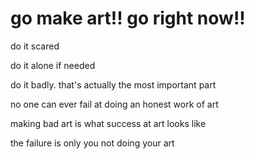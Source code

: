# go make art!! go right now!!


do it scared

do it alone if needed



do it badly. that's actually the most important part

no one can ever fail at doing an honest work of art

making bad art is what success at art looks like



the failure is only you not doing your art